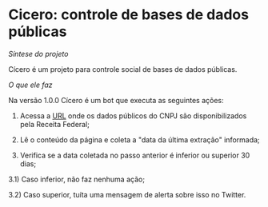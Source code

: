 # Cicero: controle de bases de dados públicas

*Síntese do projeto*

Cícero é um projeto para controle social de bases de dados públicas. 

*O que ele faz*

Na versão 1.0.0 Cícero é um bot que executa as seguintes ações:

1) Acessa a [URL](https://www.gov.br/receitafederal/pt-br/assuntos/orientacao-tributaria/cadastros/consultas/dados-publicos-cnpj) onde os dados públicos do CNPJ são disponibilizados pela Receita Federal;

2) Lê o conteúdo da página e coleta a "data da última extração" informada;

3) Verifica se a data coletada no passo anterior é inferior ou superior 30 dias;

3.1) Caso inferior, não faz nenhuma ação;

3.2) Caso superior, tuíta uma mensagem de alerta sobre isso no Twitter.

